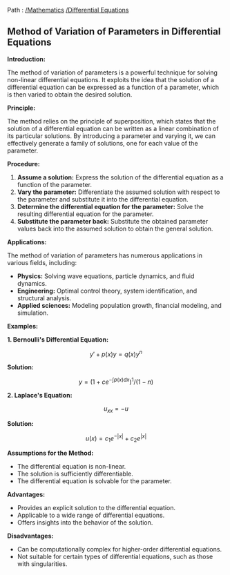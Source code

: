 Path : [/Mathematics](../../index.md) [/Differential Equations](../index.md)
## Method of Variation of Parameters in Differential Equations

**Introduction:**

The method of variation of parameters is a powerful technique for solving non-linear differential equations. It exploits the idea that the solution of a differential equation can be expressed as a function of a parameter, which is then varied to obtain the desired solution. 

**Principle:**

The method relies on the principle of superposition, which states that the solution of a differential equation can be written as a linear combination of its particular solutions. By introducing a parameter and varying it, we can effectively generate a family of solutions, one for each value of the parameter.

**Procedure:**

1. **Assume a solution:** Express the solution of the differential equation as a function of the parameter.
2. **Vary the parameter:** Differentiate the assumed solution with respect to the parameter and substitute it into the differential equation.
3. **Determine the differential equation for the parameter:** Solve the resulting differential equation for the parameter.
4. **Substitute the parameter back:** Substitute the obtained parameter values back into the assumed solution to obtain the general solution.


**Applications:**

The method of variation of parameters has numerous applications in various fields, including:

- **Physics:** Solving wave equations, particle dynamics, and fluid dynamics.
- **Engineering:** Optimal control theory, system identification, and structural analysis.
- **Applied sciences:** Modeling population growth, financial modeling, and simulation.


**Examples:**

**1. Bernoulli's Differential Equation:**

$$y' + p(x) y = q(x) y^n$$

**Solution:**

$$y = (1+c e^{-\int p(x) dx})^1/(1-n)$$

**2. Laplace's Equation:**

$$u_{xx} = -u$$

**Solution:**

$$u(x) = c_1 e^{-|x|} + c_2 e^{|x|}$$


**Assumptions for the Method:**

- The differential equation is non-linear.
- The solution is sufficiently differentiable.
- The differential equation is solvable for the parameter.


**Advantages:**

- Provides an explicit solution to the differential equation.
- Applicable to a wide range of differential equations.
- Offers insights into the behavior of the solution.


**Disadvantages:**

- Can be computationally complex for higher-order differential equations.
- Not suitable for certain types of differential equations, such as those with singularities.
